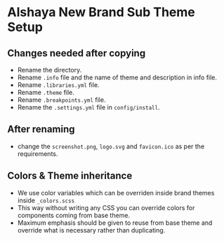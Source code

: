 # Alshaya New Brand Sub Theme Setup

## Changes needed after copying

* Rename the directory.
* Rename `.info` file and the name of theme and description in info file.
* Rename `.libraries.yml` file.
* Rename `.theme` file.
* Rename `.breakpoints.yml` file.
* Rename the `.settings.yml` file in `config/install`.

## After renaming

* change the `screenshot.png`, `logo.svg` and `favicon.ico` as per the
requirements.

## Colors & Theme inheritance

* We use color variables which can be overriden inside brand themes inside
`_colors.scss`
* This way without writing any CSS you can override colors for components coming
 from base theme.
* Maximum emphasis should be given to reuse from base theme and override what is
 necessary rather than duplicating.
